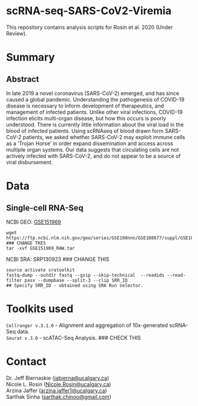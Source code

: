 # scRNA-seq-SARS-CoV2-Viremia
This repository contains analysis scripts for Rosin et al. 2020 (Under Review).

# Summary

## Abstract
In late 2019 a novel coronavirus (SARS-CoV-2) emerged, and has since caused a global pandemic. Understanding the pathogenesis of COVID-19 disease is necessary to inform development of therapeutics, and management of infected patients. Unlike other viral infections, COVID-19 infection elicits multi-organ disease, but how this occurs is poorly understood. There is currently little information about the viral load in the blood of infected patients. Using scRNAseq of blood drawn form SARS-CoV-2 patients, we asked whether SARS-CoV-2 may exploit immune cells as a ‘Trojan Horse’ in order expand dissemination and access across multiple organ systems. Our data suggests that circulating cells are not actively infected with SARS-CoV-2, and do not appear to be a source of viral disbursement.

# Data

## Single-cell RNA-Seq
NCBI GEO: [GSE151969](https://www.ncbi.nlm.nih.gov/geo/query/acc.cgi?acc=GSE151969) <br/>
```
wget https://ftp.ncbi.nlm.nih.gov/geo/series/GSE108nnn/GSE108677/suppl/GSE108677_RAW.tar ### CHANGE THIS
tar -xvf GSE151969_RAW.tar
```
NCBI SRA: SRP130923 ### CHANGE THIS <br/>
```
source activate sratoolkit
fastq-dump --outdir fastq --gzip --skip-technical  --readids --read-filter pass --dumpbase --split-3 --clip SRR_ID
## Specify SRR_ID - obtained using SRA Run selector.
```

# Toolkits used
`Cellranger v.3.1.0` - Alignment and aggregation of 10x-generated scRNA-Seq data.  <br/>
`Seurat v.3.0` - scATAC-Seq Analysis. ### CHECK THIS <br/>

# Contact
Dr. Jeff Biernaskie (jabierna@ucalgary.ca)<br/>
Nicole L. Rosin (Nicole.Rosin@ucalgary.ca)<br/>
Arzina Jaffer (arzina.jaffer1@ucalgary.ca)<br/>
Sarthak Sinha (sarthak.chinoo@gmail.com)
